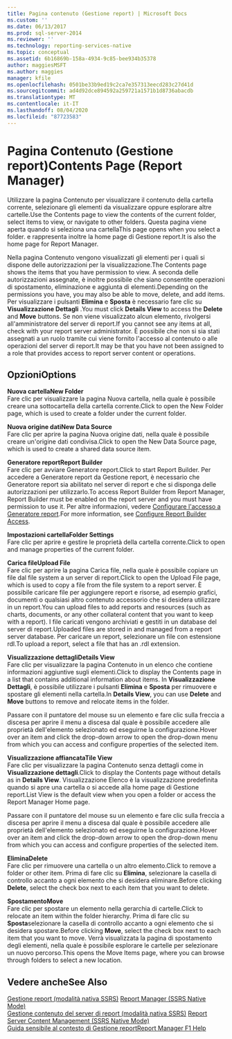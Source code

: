 ```yaml
---
title: Pagina contenuto (Gestione report) | Microsoft Docs
ms.custom: ''
ms.date: 06/13/2017
ms.prod: sql-server-2014
ms.reviewer: ''
ms.technology: reporting-services-native
ms.topic: conceptual
ms.assetid: 6b16869b-158a-4934-9c85-bee934b35378
author: maggiesMSFT
ms.author: maggies
manager: kfile
ms.openlocfilehash: 0501be33b9ed19c2ca7e357313eecd283c27d41d
ms.sourcegitcommit: ad4d92dce894592a259721a1571b1d8736abacdb
ms.translationtype: MT
ms.contentlocale: it-IT
ms.lasthandoff: 08/04/2020
ms.locfileid: "87723583"
---
```

# <a name="contents-page-report-manager"></a><span data-ttu-id="63f6b-102">Pagina Contenuto (Gestione report)</span><span class="sxs-lookup"><span data-stu-id="63f6b-102">Contents Page (Report Manager)</span></span>
  <span data-ttu-id="63f6b-103">Utilizzare la pagina Contenuto per visualizzare il contenuto della cartella corrente, selezionare gli elementi da visualizzare oppure esplorare altre cartelle.</span><span class="sxs-lookup"><span data-stu-id="63f6b-103">Use the Contents page to view the contents of the current folder, select items to view, or navigate to other folders.</span></span> <span data-ttu-id="63f6b-104">Questa pagina viene aperta quando si seleziona una cartella</span><span class="sxs-lookup"><span data-stu-id="63f6b-104">This page opens when you select a folder.</span></span> <span data-ttu-id="63f6b-105">e rappresenta inoltre la home page di Gestione report.</span><span class="sxs-lookup"><span data-stu-id="63f6b-105">It is also the home page for Report Manager.</span></span>  
  
 <span data-ttu-id="63f6b-106">Nella pagina Contenuto vengono visualizzati gli elementi per i quali si dispone delle autorizzazioni per la visualizzazione.</span><span class="sxs-lookup"><span data-stu-id="63f6b-106">The Contents page shows the items that you have permission to view.</span></span> <span data-ttu-id="63f6b-107">A seconda delle autorizzazioni assegnate, è inoltre possibile che siano consentite operazioni di spostamento, eliminazione e aggiunta di elementi.</span><span class="sxs-lookup"><span data-stu-id="63f6b-107">Depending on the permissions you have, you may also be able to move, delete, and add items.</span></span> <span data-ttu-id="63f6b-108">Per visualizzare i pulsanti **Elimina** e **Sposta** è necessario fare clic su **Visualizzazione Dettagli** .</span><span class="sxs-lookup"><span data-stu-id="63f6b-108">You must click **Details View** to access the **Delete** and **Move** buttons.</span></span> <span data-ttu-id="63f6b-109">Se non viene visualizzato alcun elemento, rivolgersi all'amministratore del server di report.</span><span class="sxs-lookup"><span data-stu-id="63f6b-109">If you cannot see any items at all, check with your report server administrator.</span></span> <span data-ttu-id="63f6b-110">È possibile che non si sia stati assegnati a un ruolo tramite cui viene fornito l'accesso al contenuto o alle operazioni del server di report.</span><span class="sxs-lookup"><span data-stu-id="63f6b-110">It may be that you have not been assigned to a role that provides access to report server content or operations.</span></span>  
  
## <a name="options"></a><span data-ttu-id="63f6b-111">Opzioni</span><span class="sxs-lookup"><span data-stu-id="63f6b-111">Options</span></span>  
 <span data-ttu-id="63f6b-112">**Nuova cartella**</span><span class="sxs-lookup"><span data-stu-id="63f6b-112">**New Folder**</span></span>  
 <span data-ttu-id="63f6b-113">Fare clic per visualizzare la pagina Nuova cartella, nella quale è possibile creare una sottocartella della cartella corrente.</span><span class="sxs-lookup"><span data-stu-id="63f6b-113">Click to open the New Folder page, which is used to create a folder under the current folder.</span></span>  
  
 <span data-ttu-id="63f6b-114">**Nuova origine dati**</span><span class="sxs-lookup"><span data-stu-id="63f6b-114">**New Data Source**</span></span>  
 <span data-ttu-id="63f6b-115">Fare clic per aprire la pagina Nuova origine dati, nella quale è possibile creare un'origine dati condivisa.</span><span class="sxs-lookup"><span data-stu-id="63f6b-115">Click to open the New Data Source page, which is used to create a shared data source item.</span></span>  
  
 <span data-ttu-id="63f6b-116">**Generatore report**</span><span class="sxs-lookup"><span data-stu-id="63f6b-116">**Report Builder**</span></span>  
 <span data-ttu-id="63f6b-117">Fare clic per avviare Generatore report.</span><span class="sxs-lookup"><span data-stu-id="63f6b-117">Click to start Report Builder.</span></span> <span data-ttu-id="63f6b-118">Per accedere a Generatore report da Gestione report, è necessario che Generatore report sia abilitato nel server di report e che si disponga delle autorizzazioni per utilizzarlo.</span><span class="sxs-lookup"><span data-stu-id="63f6b-118">To access Report Builder from Report Manager, Report Builder must be enabled on the report server and you must have permission to use it.</span></span> <span data-ttu-id="63f6b-119">Per altre informazioni, vedere [Configurare l'accesso a Generatore report](report-server/configure-report-builder-access.md).</span><span class="sxs-lookup"><span data-stu-id="63f6b-119">For more information, see [Configure Report Builder Access](report-server/configure-report-builder-access.md).</span></span>  
  
 <span data-ttu-id="63f6b-120">**Impostazioni cartella**</span><span class="sxs-lookup"><span data-stu-id="63f6b-120">**Folder Settings**</span></span>  
 <span data-ttu-id="63f6b-121">Fare clic per aprire e gestire le proprietà della cartella corrente.</span><span class="sxs-lookup"><span data-stu-id="63f6b-121">Click to open and manage properties of the current folder.</span></span>  
  
 <span data-ttu-id="63f6b-122">**Carica file**</span><span class="sxs-lookup"><span data-stu-id="63f6b-122">**Upload File**</span></span>  
 <span data-ttu-id="63f6b-123">Fare clic per aprire la pagina Carica file, nella quale è possibile copiare un file dal file system a un server di report.</span><span class="sxs-lookup"><span data-stu-id="63f6b-123">Click to open the Upload File page, which is used to copy a file from the file system to a report server.</span></span> <span data-ttu-id="63f6b-124">È possibile caricare file per aggiungere report e risorse, ad esempio grafici, documenti o qualsiasi altro contenuto accessorio che si desidera utilizzare in un report.</span><span class="sxs-lookup"><span data-stu-id="63f6b-124">You can upload files to add reports and resources (such as charts, documents, or any other collateral content that you want to keep with a report).</span></span> <span data-ttu-id="63f6b-125">I file caricati vengono archiviati e gestiti in un database del server di report.</span><span class="sxs-lookup"><span data-stu-id="63f6b-125">Uploaded files are stored in and managed from a report server database.</span></span> <span data-ttu-id="63f6b-126">Per caricare un report, selezionare un file con estensione rdl.</span><span class="sxs-lookup"><span data-stu-id="63f6b-126">To upload a report, select a file that has an .rdl extension.</span></span>  
  
 <span data-ttu-id="63f6b-127">**Visualizzazione dettagli**</span><span class="sxs-lookup"><span data-stu-id="63f6b-127">**Details View**</span></span>  
 <span data-ttu-id="63f6b-128">Fare clic per visualizzare la pagina Contenuto in un elenco che contiene informazioni aggiuntive sugli elementi.</span><span class="sxs-lookup"><span data-stu-id="63f6b-128">Click to display the Contents page in a list that contains additional information about items.</span></span> <span data-ttu-id="63f6b-129">In **Visualizzazione Dettagli**, è possibile utilizzare i pulsanti **Elimina** e **Sposta** per rimuovere e spostare gli elementi nella cartella.</span><span class="sxs-lookup"><span data-stu-id="63f6b-129">In **Details View**, you can use **Delete** and **Move** buttons to remove and relocate items in the folder.</span></span>  
  
 <span data-ttu-id="63f6b-130">Passare con il puntatore del mouse su un elemento e fare clic sulla freccia a discesa per aprire il menu a discesa dal quale è possibile accedere alle proprietà dell'elemento selezionato ed eseguirne la configurazione.</span><span class="sxs-lookup"><span data-stu-id="63f6b-130">Hover over an item and click the drop-down arrow to open the drop-down menu from which you can access and configure properties of the selected item.</span></span>  
  
 <span data-ttu-id="63f6b-131">**Visualizzazione affiancata**</span><span class="sxs-lookup"><span data-stu-id="63f6b-131">**Tile View**</span></span>  
 <span data-ttu-id="63f6b-132">Fare clic per visualizzare la pagina Contenuto senza dettagli come in **Visualizzazione dettagli**.</span><span class="sxs-lookup"><span data-stu-id="63f6b-132">Click to display the Contents page without details as in **Details View**.</span></span> <span data-ttu-id="63f6b-133">Visualizzazione Elenco è la visualizzazione predefinita quando si apre una cartella o si accede alla home page di Gestione report.</span><span class="sxs-lookup"><span data-stu-id="63f6b-133">List View is the default view when you open a folder or access the Report Manager Home page.</span></span>  
  
 <span data-ttu-id="63f6b-134">Passare con il puntatore del mouse su un elemento e fare clic sulla freccia a discesa per aprire il menu a discesa dal quale è possibile accedere alle proprietà dell'elemento selezionato ed eseguirne la configurazione.</span><span class="sxs-lookup"><span data-stu-id="63f6b-134">Hover over an item and click the drop-down arrow to open the drop-down menu from which you can access and configure properties of the selected item.</span></span>  
  
 <span data-ttu-id="63f6b-135">**Elimina**</span><span class="sxs-lookup"><span data-stu-id="63f6b-135">**Delete**</span></span>  
 <span data-ttu-id="63f6b-136">Fare clic per rimuovere una cartella o un altro elemento.</span><span class="sxs-lookup"><span data-stu-id="63f6b-136">Click to remove a folder or other item.</span></span> <span data-ttu-id="63f6b-137">Prima di fare clic su **Elimina**, selezionare la casella di controllo accanto a ogni elemento che si desidera eliminare.</span><span class="sxs-lookup"><span data-stu-id="63f6b-137">Before clicking **Delete**, select the check box next to each item that you want to delete.</span></span>  
  
 <span data-ttu-id="63f6b-138">**Spostamento**</span><span class="sxs-lookup"><span data-stu-id="63f6b-138">**Move**</span></span>  
 <span data-ttu-id="63f6b-139">Fare clic per spostare un elemento nella gerarchia di cartelle.</span><span class="sxs-lookup"><span data-stu-id="63f6b-139">Click to relocate an item within the folder hierarchy.</span></span> <span data-ttu-id="63f6b-140">Prima di fare clic su **Sposta**selezionare la casella di controllo accanto a ogni elemento che si desidera spostare.</span><span class="sxs-lookup"><span data-stu-id="63f6b-140">Before clicking **Move**, select the check box next to each item that you want to move.</span></span> <span data-ttu-id="63f6b-141">Verrà visualizzata la pagina di spostamento degli elementi, nella quale è possibile esplorare le cartelle per selezionare un nuovo percorso.</span><span class="sxs-lookup"><span data-stu-id="63f6b-141">This opens the Move Items page, where you can browse through folders to select a new location.</span></span>  
  
## <a name="see-also"></a><span data-ttu-id="63f6b-142">Vedere anche</span><span class="sxs-lookup"><span data-stu-id="63f6b-142">See Also</span></span>  
 <span data-ttu-id="63f6b-143">[Gestione report &#40;modalità nativa SSRS&#41;](../../2014/reporting-services/report-manager-ssrs-native-mode.md) </span><span class="sxs-lookup"><span data-stu-id="63f6b-143">[Report Manager  &#40;SSRS Native Mode&#41;](../../2014/reporting-services/report-manager-ssrs-native-mode.md) </span></span>  
 <span data-ttu-id="63f6b-144">[Gestione contenuto del server di report &#40;modalità nativa SSRS&#41;](report-server/report-server-content-management-ssrs-native-mode.md) </span><span class="sxs-lookup"><span data-stu-id="63f6b-144">[Report Server Content Management &#40;SSRS Native Mode&#41;](report-server/report-server-content-management-ssrs-native-mode.md) </span></span>  
 [<span data-ttu-id="63f6b-145">Guida sensibile al contesto di Gestione report</span><span class="sxs-lookup"><span data-stu-id="63f6b-145">Report Manager F1 Help</span></span>](../../2014/reporting-services/report-manager-f1-help.md)  
  
  
